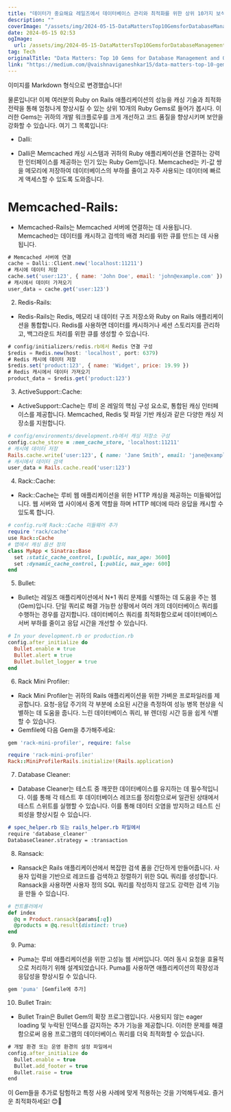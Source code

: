 ```yaml
---
title: "데이터가 중요해요 레일즈에서 데이터베이스 관리와 최적화를 위한 상위 10가지 보석"
description: ""
coverImage: "/assets/img/2024-05-15-DataMattersTop10GemsforDatabaseManagementandOptimizationinRails_0.png"
date: 2024-05-15 02:53
ogImage: 
  url: /assets/img/2024-05-15-DataMattersTop10GemsforDatabaseManagementandOptimizationinRails_0.png
tag: Tech
originalTitle: "Data Matters: Top 10 Gems for Database Management and Optimization in Rails"
link: "https://medium.com/@vaishnaviganeshkar15/data-matters-top-10-gems-for-database-management-and-optimization-in-rails-1fbe0b9664b3"
---
```



이미지를 Markdown 형식으로 변경했습니다!

물론입니다! 이제 여러분의 Ruby on Rails 애플리케이션의 성능을 캐싱 기술과 최적화 전략을 통해 엄청나게 향상시킬 수 있는 상위 10개의 Ruby Gems로 들어가 봅시다. 이러한 Gems는 귀하의 개발 워크플로우를 크게 개선하고 코드 품질을 향상시키며 보안을 강화할 수 있습니다. 여기 그 목록입니다:

- Dalli:

- Dalli은 Memcached 캐싱 시스템과 귀하의 Ruby 애플리케이션을 연결하는 강력한 인터페이스를 제공하는 인기 있는 Ruby Gem입니다. Memcached는 키-값 쌍을 메모리에 저장하여 데이터베이스의 부하를 줄이고 자주 사용되는 데이터에 빠르게 액세스할 수 있도록 도와줍니다.



# Memcached-Rails:

- Memcached-Rails는 Memcached 서버에 연결하는 데 사용됩니다. Memcached는 데이터를 캐시하고 검섹의 배경 처리를 위한 큐를 만드는 데 사용됩니다.

```js
# Memcached 서버에 연결
cache = Dalli::Client.new('localhost:11211')
# 캐시에 데이터 저장
cache.set('user:123', { name: 'John Doe', email: 'john@example.com' })
# 캐시에서 데이터 가져오기
user_data = cache.get('user:123')
```

2. Redis-Rails:

- Redis-Rails는 Redis, 메모리 내 데이터 구조 저장소와 Ruby on Rails 애플리케이션을 통합합니다. Redis를 사용하면 데이터를 캐시하거나 세션 스토리지를 관리하고, 백그라운드 처리를 위한 큐를 생성할 수 있습니다.

```js
# config/initializers/redis.rb에서 Redis 연결 구성
$redis = Redis.new(host: 'localhost', port: 6379)
# Redis 캐시에 데이터 저장
$redis.set('product:123', { name: 'Widget', price: 19.99 })
# Redis 캐시에서 데이터 가져오기
product_data = $redis.get('product:123')
```



3. ActiveSupport::Cache:

- ActiveSupport::Cache는 루비 온 레일의 핵심 구성 요소로, 통합된 캐싱 인터페이스를 제공합니다. Memcached, Redis 및 파일 기반 캐싱과 같은 다양한 캐싱 저장소를 지원합니다.

```ruby
# config/environments/development.rb에서 캐싱 저장소 구성
config.cache_store = :mem_cache_store, 'localhost:11211'
# 캐시에 데이터 저장
Rails.cache.write('user:123', { name: 'Jane Smith', email: 'jane@example.com' })
# 캐시에서 데이터 검색
user_data = Rails.cache.read('user:123')
```

4. Rack::Cache:



- Rack::Cache는 루비 웹 애플리케이션을 위한 HTTP 캐싱을 제공하는 미들웨어입니다. 웹 서버와 앱 사이에서 중계 역할을 하며 HTTP 헤더에 따라 응답을 캐시할 수 있도록 합니다.

```ruby
# config.ru에 Rack::Cache 미들웨어 추가
require 'rack/cache'
use Rack::Cache
# 앱에서 캐싱 옵션 정의
class MyApp < Sinatra::Base
  set :static_cache_control, [:public, max_age: 3600]
  set :dynamic_cache_control, [:public, max_age: 600]
end
```

5. Bullet:

- Bullet는 레일즈 애플리케이션에서 N+1 쿼리 문제를 식별하는 데 도움을 주는 젬(Gem)입니다. 단일 쿼리로 해결 가능한 상황에서 여러 개의 데이터베이스 쿼리를 수행하는 경우를 감지합니다. 데이터베이스 쿼리를 최적화함으로써 데이터베이스 서버 부하를 줄이고 응답 시간을 개선할 수 있습니다.



```rb
# In your development.rb or production.rb
config.after_initialize do
  Bullet.enable = true
  Bullet.alert = true
  Bullet.bullet_logger = true
end
```

6. Rack Mini Profiler:

- Rack Mini Profiler는 귀하의 Rails 애플리케이션을 위한 가벼운 프로파일러를 제공합니다. 요청-응답 주기의 각 부분에 소요된 시간을 측정하여 성능 병목 현상을 식별하는 데 도움을 줍니다. 느린 데이터베이스 쿼리, 뷰 렌더링 시간 등을 쉽게 식별할 수 있습니다.
- Gemfile에 다음 Gem을 추가해주세요:

```rb
gem 'rack-mini-profiler', require: false
```




```ruby
require 'rack-mini-profiler'
Rack::MiniProfilerRails.initialize!(Rails.application)
```

7. Database Cleaner:

- Database Cleaner는 테스트 중 깨끗한 데이터베이스를 유지하는 데 필수적입니다. 이를 통해 각 테스트 후 데이터베이스 레코드를 정리함으로써 일관된 상태에서 테스트 스위트를 실행할 수 있습니다. 이를 통해 데이터 오염을 방지하고 테스트 신뢰성을 향상시킬 수 있습니다.




```md
# spec_helper.rb 또는 rails_helper.rb 파일에서
require 'database_cleaner'
DatabaseCleaner.strategy = :transaction
```

8. Ransack:

- Ransack은 Rails 애플리케이션에서 복잡한 검색 폼을 간단하게 만들어줍니다. 사용자 입력을 기반으로 레코드를 검색하고 정렬하기 위한 SQL 쿼리를 생성합니다. Ransack을 사용하면 사용자 정의 SQL 쿼리를 작성하지 않고도 강력한 검색 기능을 만들 수 있습니다.

```ruby
# 컨트롤러에서
def index
  @q = Product.ransack(params[:q])
  @products = @q.result(distinct: true)
end
```



9. Puma:

- Puma는 루비 애플리케이션을 위한 고성능 웹 서버입니다. 여러 동시 요청을 효율적으로 처리하기 위해 설계되었습니다. Puma를 사용하면 애플리케이션의 확장성과 응답성을 향상시킬 수 있습니다.

```js
gem 'puma' [Gemfile에 추가]
```

10. Bullet Train:



- Bullet Train은 Bullet Gem의 확장 프로그램입니다. 사용되지 않는 eager loading 및 누락된 인덱스를 감지하는 추가 기능을 제공합니다. 이러한 문제를 해결함으로써 응용 프로그램의 데이터베이스 쿼리를 더욱 최적화할 수 있습니다.

```js
# 개발 환경 또는 운영 환경의 설정 파일에서
config.after_initialize do
  Bullet.enable = true
  Bullet.add_footer = true
  Bullet.raise = true
end
```

이 Gem들을 추가로 탐험하고 특정 사용 사례에 맞게 적용하는 것을 기억해두세요. 즐거운 최적화하세요! 😊🚀